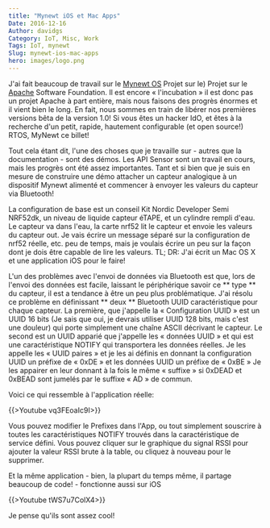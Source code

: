 ```yaml
---
title: "Mynewt iOS et Mac Apps"
Date: 2016-12-16
Author: davidgs
Category: IoT, Misc, Work
Tags: IoT, mynewt
Slug: mynewt-ios-mac-apps
hero: images/logo.png
---
```


J'ai fait beaucoup de travail sur le [Mynewt OS](https://mynewt.apache.org) Projet sur le) Projet sur le [Apache](http://apache.org) Software Foundation. Il est encore « l'incubation » il est donc pas un projet Apache à part entière, mais nous faisons des progrès énormes et il vient bien le long. En fait, nous sommes en train de libérer nos premières versions bêta de la version 1.0! Si vous êtes un hacker IdO, et êtes à la recherche d'un petit, rapide, hautement configurable (et open source!) RTOS, MyNewt ce billet!

Tout cela étant dit, l'une des choses que je travaille sur - autres que la documentation - sont des démos. Les API Sensor sont un travail en cours, mais les progrès ont été assez importantes. Tant et si bien que je suis en mesure de construire une démo attacher un capteur analogique à un dispositif Mynewt alimenté et commencer à envoyer les valeurs du capteur via Bluetooth!

La configuration de base est un conseil Kit Nordic Developer Semi NRF52dk, un niveau de liquide capteur éTAPE, et un cylindre rempli d'eau. Le capteur va dans l'eau, la carte nrf52 lit le capteur et envoie les valeurs du capteur out. Je vais écrire un message séparé sur la configuration de nrf52 réelle, etc. peu de temps, mais je voulais écrire un peu sur la façon dont je dois être capable de lire les valeurs. TL; DR: J'ai écrit un Mac OS X et une application iOS pour le faire!

L'un des problèmes avec l'envoi de données via Bluetooth est que, lors de l'envoi des données est facile, laissant le périphérique savoir ce ** type ** du capteur, il est a tendance à être un peu plus problématique. J'ai résolu ce problème en définissant ** deux ** Bluetooth UUID caractéristique pour chaque capteur. La première, que j'appelle la « Configuration UUID » est un UUID 16 bits (Je sais que oui, je devrais utiliser UUID 128 bits, mais c'est une douleur) qui porte simplement une chaîne ASCII décrivant le capteur. Le second est un UUID apparié que j'appelle les « données UUID » et qui est une caractéristique NOTIFY qui transportera les données réelles. Je les appelle les « UUID paires » et je les ai définis en donnant la configuration UUID un préfixe de « 0xDE » et les données UUID un préfixe de « 0xBE » Je les appairer en leur donnant à la fois le même « suffixe » si 0xDEAD et 0xBEAD sont jumelés par le suffixe « AD » de commun.

Voici ce qui ressemble à l'application réelle:

{{>Youtube vq3FEoaIc9I>}}

Vous pouvez modifier le Prefixes dans l'App, ou tout simplement souscrire à toutes les caractéristiques NOTIFY trouvés dans la caractéristique de service défini. Vous pouvez cliquer sur le graphique du signal RSSI pour ajouter la valeur RSSI brute à la table, ou cliquez à nouveau pour le supprimer.

Et la même application - bien, la plupart du temps même, il partage beaucoup de code! - fonctionne aussi sur iOS

{{>Youtube tWS7u7ColX4>}}

Je pense qu'ils sont assez cool!
